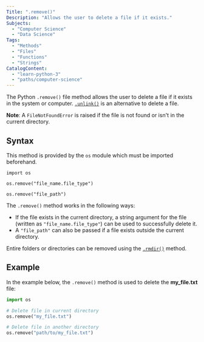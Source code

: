 ```yaml
---
Title: ".remove()"
Description: "Allows the user to delete a file if it exists."
Subjects:
  - "Computer Science"
  - "Data Science"
Tags:
  - "Methods"
  - "Files"
  - "Functions"
  - "Strings"
CatalogContent:
  - "learn-python-3"
  - "paths/computer-science"
---
```


The Python `.remove()` file method allows the user to delete a file if it exists in the system or computer. [`.unlink()`](https://www.codecademy.com/resources/docs/python/file-methods/unlink) is an alternative to delete a file.

**Note**: A `FileNotFoundError` is raised if the file is not found or isn't in the current directory.

## Syntax

This method is provided by the `os` module which must be imported beforehand.

```pseudo
import os

os.remove("file_name.file_type")

os.remove("file_path")
```

The `.remove()` method works in the following ways:

- If the file exists in the current directory, a string argument for the file (written as `"file_name.file_type"`) can be used to successfully delete it.
- A `"file_path"` can also be passed if a file exists outside the current directory.

Entire folders or directories can be removed using the [`.rmdir()`](https://www.codecademy.com/resources/docs/python/file-methods/rmdir) method.

## Example

In the example below, the `.remove()` method is used to delete the **my_file.txt** file:

```py
import os

# Delete file in current directory
os.remove("my_file.txt")

# Delete file in another directory
os.remove("path/to/my_file.txt")
```

